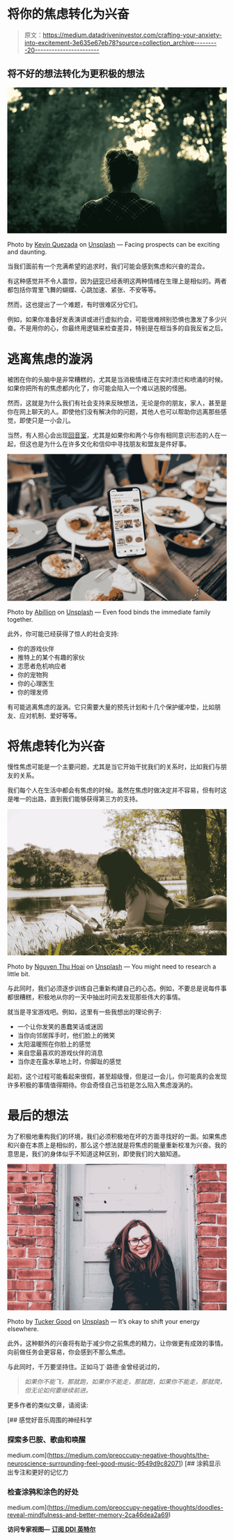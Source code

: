 # 将你的焦虑转化为兴奋

> 原文：<https://medium.datadriveninvestor.com/crafting-your-anxiety-into-excitement-3e635e67eb78?source=collection_archive---------20----------------------->

## 将不好的想法转化为更积极的想法

![](img/5a4e4ee620767605e42960e3113bb3ec.png)

Photo by [Kevin Quezada](https://unsplash.com/@kevinqa?utm_source=medium&utm_medium=referral) on [Unsplash](https://unsplash.com?utm_source=medium&utm_medium=referral) — Facing prospects can be exciting and daunting.

当我们面前有一个充满希望的追求时，我们可能会感到焦虑和兴奋的混合。

有这种感觉并不令人震惊，因为[研究](https://www.apa.org/pubs/journals/releases/xge-a0035325.pdf)已经表明这两种情绪在生理上是相似的。两者都包括你胃里飞舞的蝴蝶、心跳加速、紧张、不安等等。

然而，这也提出了一个难题，有时很难区分它们。

例如，如果你准备好发表演讲或进行虚拟约会，可能很难辨别恐惧也激发了多少兴奋。不是用你的心，你最终用逻辑来检查差异，特别是在相当多的自我反省之后。

# 逃离焦虑的漩涡

被困在你的头脑中是非常糟糕的，尤其是当消极情绪正在实时溃烂和喷涌的时候。如果你把所有的焦虑都内化了，你可能会陷入一个难以逃脱的怪圈。

然而，这就是为什么我们有社会支持来反映想法，无论是你的朋友，家人，甚至是你在网上聊天的人。即使他们没有解决你的问题，其他人也可以帮助你远离那些感觉，即使只是一小会儿。

当然，有人担心会出现[回音室](https://www.researchgate.net/publication/266147359_'Echo_Chambers')，尤其是如果你和两个与你有相同意识形态的人在一起，但这也是为什么在许多文化和信仰中寻找朋友和盟友是件好事。

![](img/44542a3316b84ec219711845c74cecbc.png)

Photo by [Abillion](https://unsplash.com/@abillion?utm_source=medium&utm_medium=referral) on [Unsplash](https://unsplash.com?utm_source=medium&utm_medium=referral) — Even food binds the immediate family together.

此外，你可能已经获得了惊人的社会支持:

*   你的游戏伙伴
*   推特上的某个有趣的家伙
*   志愿者危机响应者
*   你的宠物狗
*   你的心理医生
*   你的理发师

有可能逃离焦虑的漩涡。它只需要大量的预先计划和十几个保护缓冲垫，比如朋友、应对机制、爱好等等。

# 将焦虑转化为兴奋

慢性焦虑可能是一个主要问题，尤其是当它开始干扰我们的关系时，比如我们与朋友的关系。

我们每个人在生活中都会有焦虑的时候。虽然在焦虑时做决定并不容易，但有时这是唯一的出路，直到我们能够获得第三方的支持。

![](img/26a5d9836eb728fe0fd90371facc0f9b.png)

Photo by [Nguyen Thu Hoai](https://unsplash.com/@thwhoai?utm_source=medium&utm_medium=referral) on [Unsplash](https://unsplash.com?utm_source=medium&utm_medium=referral) — You might need to research a little bit.

与此同时，我们必须逐步训练自己重新构建自己的心态。例如，不要总是说每件事都很糟糕，积极地从你的一天中抽出时间去发现那些伟大的事情。

就当是寻宝游戏吧。例如，这里有一些我想出的理论例子:

*   一个让你发笑的愚蠢笑话或迷因
*   当你向邻居挥手时，他们脸上的微笑
*   太阳温暖照在你脸上的感觉
*   来自您最喜欢的游戏伙伴的消息
*   当你走在露水草地上时，你脚趾的感觉

起初，这个过程可能看起来很假，甚至超级慢，但是过一会儿，你可能真的会发现许多积极的事情值得期待。你会奇怪自己当初是怎么陷入焦虑漩涡的。

# 最后的想法

为了积极地重构我们的环境，我们必须积极地在坏的方面寻找好的一面。如果焦虑和兴奋在本质上是相似的，那么这个想法就是将焦虑的能量重新校准为兴奋。我的意思是，我们的身体似乎不知道这种区别，即使我们的大脑知道。

![](img/2952a6a3892e5a6f21524d17dcd61281.png)

Photo by [Tucker Good](https://unsplash.com/@tuckergood?utm_source=medium&utm_medium=referral) on [Unsplash](https://unsplash.com?utm_source=medium&utm_medium=referral) — It’s okay to shift your energy elsewhere.

此外，这种额外的兴奋将有助于减少你之前焦虑的精力，让你做更有成效的事情。向前做任务会更容易，你会感到不那么焦虑。

与此同时，千万要坚持住。正如马丁·路德·金曾经说过的，

> *如果你不能飞，那就跑，如果你不能走，那就跑，如果你不能走，那就爬，但无论如何要继续前进。*

更多作者的类似文章，请阅读:

[](https://medium.com/preoccupy-negative-thoughts/the-neuroscience-surrounding-feel-good-music-9549d9c82071) [## 感觉好音乐周围的神经科学

### 探索多巴胺、歌曲和唤醒

medium.com](https://medium.com/preoccupy-negative-thoughts/the-neuroscience-surrounding-feel-good-music-9549d9c82071) [](https://medium.com/preoccupy-negative-thoughts/doodles-reveal-mindfulness-and-better-memory-2ca46dea2a69) [## 涂鸦显示出专注和更好的记忆力

### 检查涂鸦和涂色的好处

medium.com](https://medium.com/preoccupy-negative-thoughts/doodles-reveal-mindfulness-and-better-memory-2ca46dea2a69) 

**访问专家视图—** [**订阅 DDI 英特尔**](https://datadriveninvestor.com/ddi-intel)